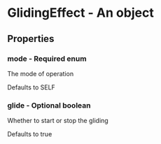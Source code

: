 

# GlidingEffect - An object



## Properties



### mode - Required enum



 The mode of operation



Defaults to SELF



### glide - Optional boolean



 Whether to start or stop the gliding



Defaults to true

